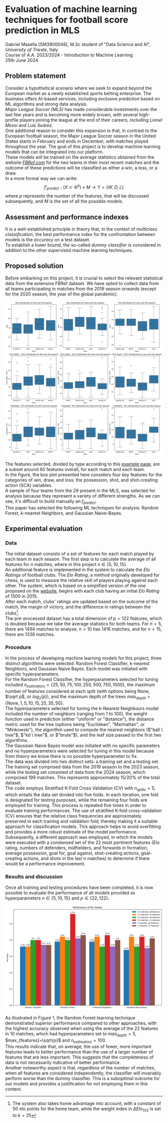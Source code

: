 # Evaluation of machine learning techniques for football score prediction in MLS

Gabriel Masella \[SM3800048\], M.Sc student of "Data Science and AI", *University of Trieste*, Italy  
Course of A.A. $2023/2024$ - Introduction to Machine Learning  
25th June 2024

## Problem statement

Consider a hypothetical scenario where we seek to expand beyond the European market as a newly established sports betting enterprise. The business offers AI-based services, including exclusive prediction based on ML algorithms and strong data analysis.  
*Major League Soccer (MLS)* has made considerable investments over the last few years and is becoming more widely known, with several high-profile players joining the league at the end of their careers, including *Lionel Messi* and *Luis Suárez*.  
One additional reason to consider this expansion is that, in contrast to the European football season, the Major League Soccer season in the United States starts in February and ends in December, with matches played throughout the year. The goal of this project is to develop machine learning models that can be integrated into our platform.  
These models will be trained on the average statistics obtained from the website [*FBRef.com*](https://fbref.com/en/) for the two teams in their most recent matches and the outcome of these predictions will be classified as either a win, a loss, or a draw.  
In a more formal way we can write:
$$f'_{predict}: (X\subset\mathbb{R}^p) \times M \rightarrow{} Y=\{W, D, L\}$$
where $p$ represents the number of the features, that will be discussed subsequently, and $M$ is the set of all the possible models.

## Assessment and performance indexes

It is a well-established principle in theory that, in the context of *multiclass classification*, the best performance index for the confrontation between models is the *accuracy* on a test dataset.  
To establish a lower bound, the so-called *dummy classifier* is considered in addition to the other supervised machine learning techniques.

## Proposed solution

Before embarking on this project, it is crucial to select the relevant statistical data from the extensive FBRef dataset. We have opted to collect data from all teams participating in matches from the 2019 season onwards (except for the 2020 season, the year of the global pandemic).

![Box plot of key features for win, draw, and loss categories](boxplot.png)

The features selected, divided by type according to this [example page](https://fbref.com/en/squadre/46024eeb/2024/partite/c22/schedule/Risultati-e-partite-Philadelphia-Union-Major-League-Soccer), are a subset around 60 features overall, for each match and each team.  
In the figure, the box plot presented here considers four key features for the categories of win, draw, and loss: the possession, shot, and shot-creating action (SCA) variables.  
A sample of four teams from the 29 present in the MLS, was selected for analysis because they represent a variety of different strengths. As we can see, it's difficult to build manually an $f_{predict}$.  
This paper has selected the following ML techniques for analysis: Random Forest, k-nearest Neighbors, and Gaussian Naive-Bayes.

## Experimental evaluation

### Data

The initial dataset consists of a set of features for each match played by each team in each season. The first step is to calculate the average of all features for $n$ matches, where in this project $n\in\{5,10,15\}$.  
An additional feature is implemented in the system to calculate the *Elo Ratings* of football clubs. The *Elo Rating*, a method originally developed for chess, is used to measure the relative skill of players playing against each other. The system, which is based on a simplified version of the one proposed on the [website](http://clubelo.com/System), begins with each club having an initial *Elo Rating* of 1500 in 2015.  
After each match, clubs' ratings are updated based on the outcome of the match, the margin of victory, and the difference in ratings between the clubs[^1].  
The pre-processed dataset has a total dimension of $p=122$ features, which is doubled because we take the average statistics for both teams. For $n=5$, there are $1494$ matches to analyse, $n=10$ has $1416$ matches, and for $n=15$, there are $1338$ matches.

### Procedure

In the process of developing machine learning models for this project, three distinct algorithms were selected: Random Forest Classifier, k-nearest Neighbors, and Gaussian Naive Bayes. Each model was initiated with specific hyperparameters.  
For the Random Forest Classifier, the hyperparameters selected for tuning included $n_{estimators}=\{25, 50, 75, 100, 250, 500, 750, 1000\}$, the maximum number of features considered at each split (with options being None, $\sqrt p$, or $log_2(p)$), and the maximum depth of the trees $max_{depth}= \{\text{None}, 1, 5, 10, 15, 25, 35, 50\}$.  
The hyperparameters selected for tuning the k-Nearest Neighbours model included the number of neighbors (ranging from 1 to 100), the weight function used in prediction (either \"uniform\" or \"distance\"), the distance metric used for the tree (options being \"Euclidean\", \"Manhattan\", or \"Minkowski\"), the algorithm used to compute the nearest neighbors ($"ball \ tree"$, $"kd \ tree"$, or $"brute"$), and the leaf size passed to the first two algorithms.  
The Gaussian Naive Bayes model was initiated with no specific parameters and no hyperparameters were selected for tuning in this model because from theory we know there is no possible hyperparameter to fix.  
The data was divided into two distinct sets: a training set and a testing set. The training set comprised data from the $2019$ season to the $2023$ season, while the testing set consisted of data from the $2024$ season, which comprised $199$ matches. This represents approximately $15/20\%$ of the total dataset.  
The code employs Stratified K-Fold Cross Validation (CV) with $n_{splits}=5$, which entails the data set divided into five folds. In each iteration, one fold is designated for testing purposes, while the remaining four folds are employed for training. This process is repeated five times in order to evaluate training performances. The use of stratified K-fold cross-validation (CV) ensures that the relative class frequencies are approximately preserved in each training and validation fold, thereby making it a suitable approach for classification models. This approach helps to avoid overfitting and provides a more robust estimate of the model performance.  
Subsequently, a different approach was employed, in which the models were executed with a condensed set of the 22 most pertinent features (Elo rating, numbers of defenders, midfielders, and forwards in formation, average possession, goal for, goal against, shot-creating actions, goal-creating actions, and shots in the last $n$ matches) to determine if there would be a performance improvement.

### Results and discussion

Once all training and testing procedures have been completed, it is now possible to evaluate the performance of all models provided as hyperparameters $n\in\{5,10,15\}$ and $p\in\{22, 122\}$.

![Bar plot of all the developed models for each learning technique and in each scenario.](final_result.png)

As illustrated in Figure 1, the Random Forest learning technique demonstrated superior performance compared to other approaches, with the highest accuracy observed when using the average of the 22 features in 10 matches, which had hyperparameters set to $max_{depth}= 5$, $max_{features}=\sqrt{p}$ and $n_{estimators}=100$.  
This results indicate that, on average, the use of fewer, more important features leads to better performance than the use of a larger number of features that are less important. This suggests that the completeness of data is not necessarily indicative of better performance.  
Another noteworthy aspect is that, regardless of the number of matches, when all features are considered independently, the classifier will invariably perform worse than the dummy classifier. This is a suboptimal outcome for our models and provides a justification for not employing them in this context.

[^1]: The system also takes home advantage into account, with a constant of $50$ elo points for the home team, while the weight index in $\Delta Elo_{1X2}$ is set to $k=25$

